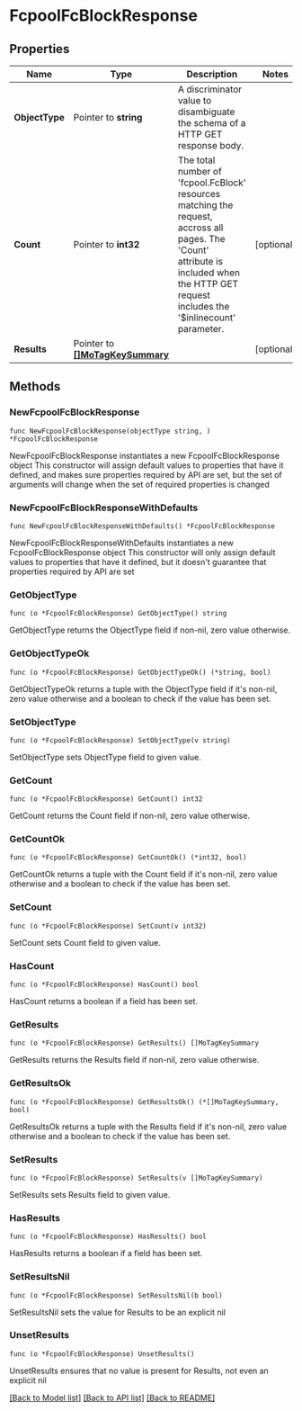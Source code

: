 # FcpoolFcBlockResponse

## Properties

Name | Type | Description | Notes
------------ | ------------- | ------------- | -------------
**ObjectType** | Pointer to **string** | A discriminator value to disambiguate the schema of a HTTP GET response body. | 
**Count** | Pointer to **int32** | The total number of &#39;fcpool.FcBlock&#39; resources matching the request, accross all pages. The &#39;Count&#39; attribute is included when the HTTP GET request includes the &#39;$inlinecount&#39; parameter. | [optional] 
**Results** | Pointer to [**[]MoTagKeySummary**](MoTagKeySummary.md) |  | [optional] 

## Methods

### NewFcpoolFcBlockResponse

`func NewFcpoolFcBlockResponse(objectType string, ) *FcpoolFcBlockResponse`

NewFcpoolFcBlockResponse instantiates a new FcpoolFcBlockResponse object
This constructor will assign default values to properties that have it defined,
and makes sure properties required by API are set, but the set of arguments
will change when the set of required properties is changed

### NewFcpoolFcBlockResponseWithDefaults

`func NewFcpoolFcBlockResponseWithDefaults() *FcpoolFcBlockResponse`

NewFcpoolFcBlockResponseWithDefaults instantiates a new FcpoolFcBlockResponse object
This constructor will only assign default values to properties that have it defined,
but it doesn't guarantee that properties required by API are set

### GetObjectType

`func (o *FcpoolFcBlockResponse) GetObjectType() string`

GetObjectType returns the ObjectType field if non-nil, zero value otherwise.

### GetObjectTypeOk

`func (o *FcpoolFcBlockResponse) GetObjectTypeOk() (*string, bool)`

GetObjectTypeOk returns a tuple with the ObjectType field if it's non-nil, zero value otherwise
and a boolean to check if the value has been set.

### SetObjectType

`func (o *FcpoolFcBlockResponse) SetObjectType(v string)`

SetObjectType sets ObjectType field to given value.


### GetCount

`func (o *FcpoolFcBlockResponse) GetCount() int32`

GetCount returns the Count field if non-nil, zero value otherwise.

### GetCountOk

`func (o *FcpoolFcBlockResponse) GetCountOk() (*int32, bool)`

GetCountOk returns a tuple with the Count field if it's non-nil, zero value otherwise
and a boolean to check if the value has been set.

### SetCount

`func (o *FcpoolFcBlockResponse) SetCount(v int32)`

SetCount sets Count field to given value.

### HasCount

`func (o *FcpoolFcBlockResponse) HasCount() bool`

HasCount returns a boolean if a field has been set.

### GetResults

`func (o *FcpoolFcBlockResponse) GetResults() []MoTagKeySummary`

GetResults returns the Results field if non-nil, zero value otherwise.

### GetResultsOk

`func (o *FcpoolFcBlockResponse) GetResultsOk() (*[]MoTagKeySummary, bool)`

GetResultsOk returns a tuple with the Results field if it's non-nil, zero value otherwise
and a boolean to check if the value has been set.

### SetResults

`func (o *FcpoolFcBlockResponse) SetResults(v []MoTagKeySummary)`

SetResults sets Results field to given value.

### HasResults

`func (o *FcpoolFcBlockResponse) HasResults() bool`

HasResults returns a boolean if a field has been set.

### SetResultsNil

`func (o *FcpoolFcBlockResponse) SetResultsNil(b bool)`

 SetResultsNil sets the value for Results to be an explicit nil

### UnsetResults
`func (o *FcpoolFcBlockResponse) UnsetResults()`

UnsetResults ensures that no value is present for Results, not even an explicit nil

[[Back to Model list]](../README.md#documentation-for-models) [[Back to API list]](../README.md#documentation-for-api-endpoints) [[Back to README]](../README.md)


